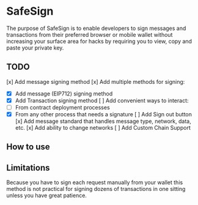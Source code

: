 # SafeSign
The purpose of SafeSign is to enable developers to sign messages and transactions from their preferred browser or mobile wallet without increasing your  surface area for hacks by requiring you to view, copy and paste your private key.

## TODO
[x] Add message signing method 
[x] Add multiple methods for signing:
- [x] Add message (EIP712) signing method
- [x] Add Transaction signing method
[ ] Add convenient ways to interact:
- [ ] From contract deployment processes
- [x] From any other process that needs a signature
[ ] Add Sign out button
[x] Add message standard that handles message type, network, data, etc.
[x] Add ability to change networks
[ ] Add Custom Chain Support

## How to use


## Limitations
Because you have to sign each request manually from your wallet this method is not practical for signing dozens of transactions in one sitting unless you have great patience.